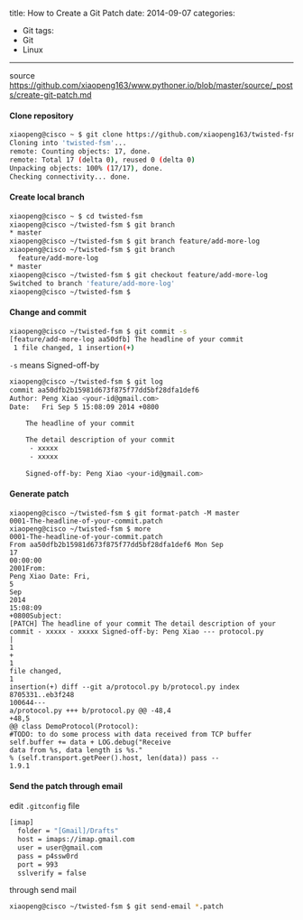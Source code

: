title: How to Create a Git Patch
date: 2014-09-07
categories:
- Git
tags:
- Git
- Linux
---

source https://github.com/xiaopeng163/www.pythoner.io/blob/master/source/_posts/create-git-patch.md

#### Clone repository
``` bash
xiaopeng@cisco ~ $ git clone https://github.com/xiaopeng163/twisted-fsm
Cloning into 'twisted-fsm'...
remote: Counting objects: 17, done.
remote: Total 17 (delta 0), reused 0 (delta 0)
Unpacking objects: 100% (17/17), done.
Checking connectivity... done.
```
#### Create local branch
```bash
xiaopeng@cisco ~ $ cd twisted-fsm
xiaopeng@cisco ~/twisted-fsm $ git branch 
* master
xiaopeng@cisco ~/twisted-fsm $ git branch feature/add-more-log
xiaopeng@cisco ~/twisted-fsm $ git branch 
  feature/add-more-log
* master
xiaopeng@cisco ~/twisted-fsm $ git checkout feature/add-more-log 
Switched to branch 'feature/add-more-log'
xiaopeng@cisco ~/twisted-fsm $
```
#### Change and commit
``` bash
xiaopeng@cisco ~/twisted-fsm $ git commit -s 
[feature/add-more-log aa50dfb] The headline of your commit
 1 file changed, 1 insertion(+)

```
`-s` means Signed-off-by

``` bash
xiaopeng@cisco ~/twisted-fsm $ git log 
commit aa50dfb2b15981d673f875f77dd5bf28dfa1def6
Author: Peng Xiao <your-id@gmail.com>
Date:   Fri Sep 5 15:08:09 2014 +0800

    The headline of your commit
    
    The detail description of your commit
     - xxxxx
     - xxxxx
    
    Signed-off-by: Peng Xiao <your-id@gmail.com>
```
#### Generate patch

```
xiaopeng@cisco ~/twisted-fsm $ git format-patch -M master 
0001-The-headline-of-your-commit.patch
xiaopeng@cisco ~/twisted-fsm $ more 
0001-The-headline-of-your-commit.patch
From aa50dfb2b15981d673f875f77dd5bf28dfa1def6 Mon Sep 
17 
00:00:00 
2001From:
Peng Xiao Date: Fri, 
5 
Sep 
2014 
15:08:09 
+0800Subject:
[PATCH] The headline of your commit The detail description of your
commit - xxxxx - xxxxx Signed-off-by: Peng Xiao --- protocol.py
| 
1 
+ 
1 
file changed, 
1 
insertion(+) diff --git a/protocol.py b/protocol.py index 
8705331..eb3f248 
100644---
a/protocol.py +++ b/protocol.py @@ -48,4 
+48,5 
@@ class DemoProtocol(Protocol):
#TODO: to do some process with data received from TCP buffer
self.buffer += data + LOG.debug("Receive
data from %s, data length is %s."
% (self.transport.getPeer().host, len(data)) pass --
1.9.1
```
#### Send the patch through email

edit `.gitconfig` file

``` bash
[imap]
  folder = "[Gmail]/Drafts"
  host = imaps://imap.gmail.com
  user = user@gmail.com
  pass = p4ssw0rd
  port = 993
  sslverify = false
```
through send mail
``` bash
xiaopeng@cisco ~/twisted-fsm $ git send-email *.patch
```
